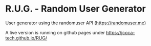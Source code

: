 # R.U.G. - Random User Generator
User generator using the randomuser API (https://randomuser.me)

A live version is running on github pages under https://jcoca-tech.github.io/RUG/
